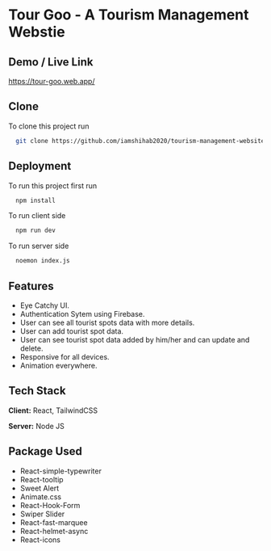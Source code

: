 
# Tour Goo - A Tourism Management Webstie




## Demo / Live Link

https://tour-goo.web.app/



## Clone

To clone this project run

```bash
  git clone https://github.com/iamshihab2020/tourism-management-website.git
```



## Deployment

To run this project first run

```bash
  npm install
```


To run client side

```bash
  npm run dev
```


To run server side

```bash
  noemon index.js
```



## Features

- Eye Catchy UI.
- Authentication Sytem using Firebase.
- User can see all tourist spots data with more details.
- User can add tourist spot data.
- User can see tourist spot data added by him/her and can update and delete.
- Responsive for all devices.
- Animation everywhere.



## Tech Stack

**Client:** React, TailwindCSS

**Server:** Node JS


## Package Used

- React-simple-typewriter
- React-tooltip
- Sweet Alert
- Animate.css
- React-Hook-Form
- Swiper Slider
- React-fast-marquee
- React-helmet-async
- React-icons

